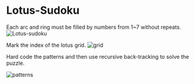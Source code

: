 # Lotus-Sudoku
Each arc and ring must be filled by numbers from 1~7 without repeats.
![Lotus-sudoku](https://scontent-atl3-1.xx.fbcdn.net/t31.0-8/q87/s2048x2048/13063258_1705183119771332_7544352781941827028_o.jpg)

Mark the index of the lotus grid.
![grid](https://scontent-atl3-1.xx.fbcdn.net/v/t1.0-9/13094154_1705179549771689_6711639578273137346_n.jpg?oh=b14948f2484f6fe62e1987c93c3a9775&oe=5799CF9F)

Hard code the patterns and then use recursive back-tracking to solve the puzzle.

![patterns](https://scontent-atl3-1.xx.fbcdn.net/v/t1.0-9/11215830_1705179543105023_630103543844397316_n.jpg?oh=6f9c17aa6d0ac9de75f73fc028de4054&oe=57DC0419)

